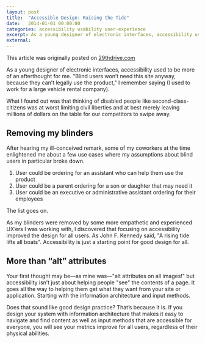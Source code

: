 ```yaml
---
layout: post
title:  "Accessible Design: Raising the Tide"
date:   2014-01-01 00:00:00
categories: accessibility usability user-experience
excerpt: As a young designer of electronic interfaces, accessibility used to an afterthought. What I found out was that thinking of disabled people like second-class-citizens was at worst limiting civil liberties and at best merely leaving millions of dollars on the table for our competitors to swipe away.
external:
---
```


This article was originally posted on [29thdrive.com](http://29thdrive.com/blog/accessible-design-raising-the-tide/)

As a young designer of electronic interfaces, accessibility used to be more of an afterthought for me. "Blind users won’t need this site anyway, because they can’t legally use the product," I remember saying (I used to work for a large vehicle rental company).

What I found out was that thinking of disabled people like second-class-citizens was at worst limiting civil liberties and at best merely leaving millions of dollars on the table for our competitors to swipe away.

## Removing my blinders

After hearing my ill-conceived remark, some of my coworkers at the time enlightened me about a few use cases where my assumptions about blind users in particular broke down.

1. User could be ordering for an assistant who can help them use the product
2. User could be a parent ordering for a son or daughter that may need it
3. User could be an executive or administrative assistant ordering for their employees

The list goes on.

As my blinders were removed by some more empathetic and experienced UX’ers I was working with, I discovered that focusing on accessibility improved the design for all users. As John F. Kennedy said, "A rising tide lifts all boats". Accessibility is just a starting point for good design for all.

## More than “alt” attributes

Your first thought may be—as mine was—&quot;alt attributes on all images!&quot; but accessibility isn’t just about helping people &quot;see&quot; the contents of a page. It goes all the way to helping them get what they want from your site or application. Starting with the information architecture and input methods.

Does that sound like good design practice? That’s because it is. If you design your system with information architecture that makes it easy to navigate and find content as well as input methods that are accessible for everyone, you will see your metrics improve for all users, regardless of their physical abilities.
